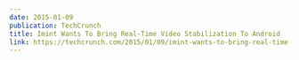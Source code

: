 ```yaml
---
date: 2015-01-09
publication: TechCrunch
title: Imint Wants To Bring Real-Time Video Stabilization To Android
link: https://techcrunch.com/2015/01/09/imint-wants-to-bring-real-time-video-stabilization-to-android/
---
```

